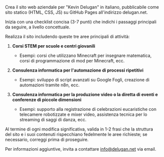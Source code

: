 Crea il sito web aziendale per "Kevin Delugan" in italiano, pubblicabile come sito statico (HTML, CSS, JS) su GitHub Pages all'indirizzo delugan.net.

Inizia con una checklist concisa (3-7 punti) che indichi i passaggi principali da seguire, a livello concettuale.

Realizza il sito includendo queste tre aree principali di attività:

1. **Corsi STEM per scuole e centri giovanili**
   - Esempi: corsi che utilizzano Minecraft per insegnare matematica, corsi di programmazione di mod per Minecraft, ecc.

2. **Consulenza informatica per l'automazione di processi ripetitivi**
   - Esempi: sviluppo di script avanzati su Google Fogli, creazione di automazioni tramite n8n, ecc.

3. **Consulenza informatica per la produzione video o la diretta di eventi e conferenze di piccole dimensioni**
   - Esempi: supporto alla registrazione di celebrazioni eucaristiche con telecamere robotizzate e mixer video, assistenza tecnica per lo streaming di saggi di danza, ecc.

Al termine di ogni modifica significativa, valida in 1-2 frasi che la struttura del sito e i suoi contenuti rispecchiano fedelmente le aree richieste; se necessario, correggi prima di proseguire.

Per informazioni aggiuntive, invita a contattare info@delugan.net via email.